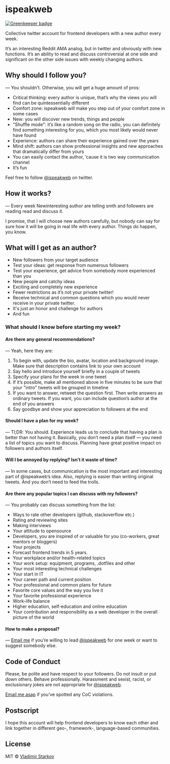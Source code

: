# ispeakweb

[![Greenkeeper badge](https://badges.greenkeeper.io/iamstarkov/ispeakweb.svg)](https://greenkeeper.io/)

Collective twitter account for frontend developers with a new author
every week.

It’s an interesting Reddit AMA analog, but in twitter and obviously with
new functions. It’s an ability to read and discuss controversial at one side
and significant on the other side issues with weekly changing authors.

## Why should I follow you?

— You shouldn’t. Otherwise, you will get a huge amount of pros:

* Critical thinking: every author is unique, that’s why the views you
  will find can be quintessentially different
* Comfort zone: ispeakweb will make you step out of your comfort zone
  in some cases
* New: you will discover new trends, things and people
* "Shuffle mode": it’s like a random song on the radio, you can definitely
  find something interesting for you, which you most likely would never have found
* Experience: authors can share their experience gained over the years
* Mind shift: authors can show professional insights and new approaches
  that dramatically differ from yours
* You can easily contact the author, ’cause it is two way communication channel
* It’s fun

Feel free to follow [@ispeakweb][isw] on twitter.

## How it works?

— Every week Newinteresting author are telling smth and followers are reading read and discuss it.

I promise, that I will choose new authors carefully, but nobody can say for sure
how it will be going in real life with every author. Things do happen, you know.

## What will I get as an author?

* New followers from your target audience
* Test your ideas: get response from numerous followers
* Test your experience, get advice from somebody more experienced than you
* New people and catchy ideas
* Exciting and completely new experience
* Fewer restrictions as it’s not your private twitter!
* Receive technical and common questions which you would never receive
  in your private twitter.
* It's just an honor and challenge for authors
* And fun

###  What should I know before starting my week?

#### Are there any general recommendations?

— Yeah, here they are:

1. To begin with, update the bio, avatar, location and background image. Make
   sure that description contains link to your own account
2. Say hello and introduce yourself briefly in a couple of tweets
3. Specify your plans for the week in one tweet
4. If it’s possible, make all mentioned above in five minutes to be sure that
   your "intro" tweets will be grouped in timeline
5. If you want to answer, retweet the question first. Then write answers
   as ordinary tweets. If you want, you can include question’s author
   at the end of you answers
6. Say goodbye and show your appreciation to followers at the end

#### Should I have a plan for my week?

— Tl;DR: You should. Experience leads us to conclude that having a plan is better
than not having it. Basically, you don’t need a plan itself — you need
a list of topics you want to discuss. Planning have great positive impact
on followers and authors itself.

#### Will I be annoyed by replying? Isn’t it waste of time?

— In some cases, but communication is the most important and interesting part
of @ispeakweb’s idea. Also, replying is easier than writing original tweets.
And you don’t need to feed the trolls.

#### Are there any popular topics I can discuss with my followers?

— You probably can discuss something from the list:

* Ways to rate other developers (github, stackoverflow etc.)
* Rating and reviewing sites
* Making interviews
* Your attitude to opensource
* Developers, you are inspired of or valuable for you (co-workers,
  great mentors or bloggers)
* Your projects
* Forecast frontend trends in 5 years.
* Your workplace and/or health-related topics
* Your work setup: equipment, programs, .dotfiles and other
* Your most interesting technical challenges
* Your start in IT
* Your career path and current position
* Your professional and common plans for future
* Favorite core values and the way you live it
* Your favorite professional experience
* Work-life balance
* Higher education, self-education and online education
* Your contribution and responsibility as a web developer in the overall
  picture of the world

#### How to make a proposal?

— [Email me][proposal] if you’re willing to lead [@ispeakweb][isw] for one week
or want to suggest somebody else.

## Code of Conduct

Please, be polite and have respect to your followers. Do not insult
or put down others. Behave professionally. Harassment and sexist, racist,
or exclusionary jokes are not appropriate for [@ispeakweb][isw].

[Email me asap][coc-violations] if you’ve spotted any CoC violations.

## Postscript

I hope this account will help frontend developers to know each other and link
together in different geo-, framework-, language-based communities.

## License

MIT © [Vladimir Starkov](http://vstarkov.com)

[isw]: https://twitter.com/ispeakweb
[proposal]: mailto:iamstarkov@gmail.com?subject=Author’s%20proposal%20for%20@ispeakweb
[coc-violations]: mailto:iamstarkov@gmail.com?subject=CoC%20violations%20in%20@ispeakweb
